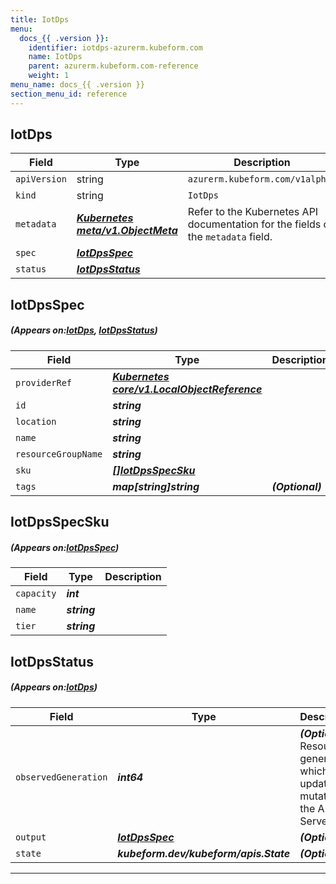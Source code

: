 ```yaml
---
title: IotDps
menu:
  docs_{{ .version }}:
    identifier: iotdps-azurerm.kubeform.com
    name: IotDps
    parent: azurerm.kubeform.com-reference
    weight: 1
menu_name: docs_{{ .version }}
section_menu_id: reference
---
```


## IotDps
| Field | Type | Description |
| ------ | ----- | ----------- |
| `apiVersion` | string | `azurerm.kubeform.com/v1alpha1` |
|    `kind` | string | `IotDps` |
| `metadata` | ***[Kubernetes meta/v1.ObjectMeta](https://kubernetes.io/docs/reference/generated/kubernetes-api/v1.13/#objectmeta-v1-meta)***|Refer to the Kubernetes API documentation for the fields of the `metadata` field.|
| `spec` | ***[IotDpsSpec](#IotDpsSpec)***||
| `status` | ***[IotDpsStatus](#IotDpsStatus)***||
## IotDpsSpec
##### (Appears on:[IotDps](#IotDps), [IotDpsStatus](#IotDpsStatus))
| Field | Type | Description |
| ------ | ----- | ----------- |
| `providerRef` | ***[Kubernetes core/v1.LocalObjectReference](https://kubernetes.io/docs/reference/generated/kubernetes-api/v1.13/#localobjectreference-v1-core)***||
| `id` | ***string***||
| `location` | ***string***||
| `name` | ***string***||
| `resourceGroupName` | ***string***||
| `sku` | ***[[]IotDpsSpecSku](#IotDpsSpecSku)***||
| `tags` | ***map[string]string***| ***(Optional)*** |
## IotDpsSpecSku
##### (Appears on:[IotDpsSpec](#IotDpsSpec))
| Field | Type | Description |
| ------ | ----- | ----------- |
| `capacity` | ***int***||
| `name` | ***string***||
| `tier` | ***string***||
## IotDpsStatus
##### (Appears on:[IotDps](#IotDps))
| Field | Type | Description |
| ------ | ----- | ----------- |
| `observedGeneration` | ***int64***| ***(Optional)*** Resource generation, which is updated on mutation by the API Server.|
| `output` | ***[IotDpsSpec](#IotDpsSpec)***| ***(Optional)*** |
| `state` | ***kubeform.dev/kubeform/apis.State***| ***(Optional)*** |
---
